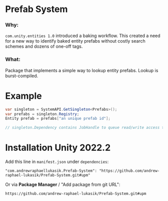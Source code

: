 # Prefab System

### Why:

`com.unity.entities 1.0` introduced a baking workflow. This created a need for a new way to identify baked entity prefabs without costly search schemes and dozens of one-off tags.

### What:

Package that implements a simple way to lookup entity prefabs. Lookup is burst-compiled.

# Example
```csharp
var singleton = SystemAPI.GetSingleton<Prefabs>();
var prefabs = singleton.Registry;
Entity prefab = prefabs["an unique prefab id"];

// singleton.Dependency contains JobHandle to queue read/write access to singleton.Registry
```

# Installation Unity 2022.2
Add this line in `manifest.json` under `dependencies`:
```
"com.andrewraphaellukasik.Prefab-System": "https://github.com/andrew-raphael-lukasik/Prefab-System.git#upm"
```
Or via **Package Manager** / "Add package from git URL":
```
https://github.com/andrew-raphael-lukasik/Prefab-System.git#upm
```
